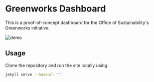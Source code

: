 # Greenworks Dashboard
This is a proof-of-concept dashboard for the Office of Sustainability's Greenworks initiative.

![demo](https://cloud.githubusercontent.com/assets/2152151/19974332/8080e8a0-a1be-11e6-92f2-103487302b5a.gif)

## Usage
Clone the repository and run the site locally using:

```bash
jekyll serve --baseurl ""
```
